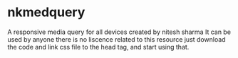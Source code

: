 # nkmedquery
A responsive media query for all devices 
created by nitesh sharma
It can be used by anyone there is no liscence
related to this resource just download the code and link css file to the head tag, and start using that.

